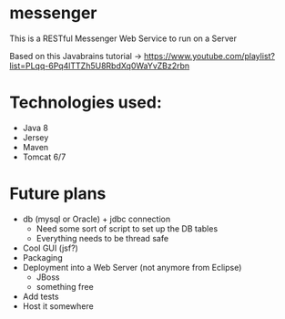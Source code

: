 # messenger

This is a RESTful Messenger Web Service to run on a Server

Based on this Javabrains tutorial -> https://www.youtube.com/playlist?list=PLqq-6Pq4lTTZh5U8RbdXq0WaYvZBz2rbn


# Technologies used: 

- Java 8
- Jersey 
- Maven
- Tomcat 6/7


# Future plans

- db (mysql or Oracle) + jdbc connection
	- Need some sort of script to set up the DB tables 
	- Everything needs to be thread safe
- Cool GUI (jsf?)
- Packaging
- Deployment into a Web Server (not anymore from Eclipse)
	- JBoss
	- something free
- Add tests 
- Host it somewhere
